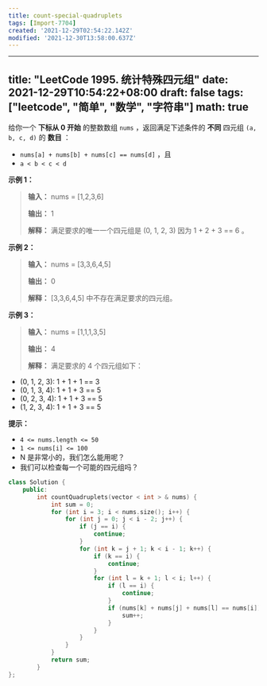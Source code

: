 ```yaml
---
title: count-special-quadruplets
tags: [Import-7704]
created: '2021-12-29T02:54:22.142Z'
modified: '2021-12-30T13:58:00.637Z'
---
```


---
title: "LeetCode 1995. 统计特殊四元组"
date: 2021-12-29T10:54:22+08:00
draft: false
tags: ["leetcode", "简单", "数学", "字符串"]
math: true
---

给你一个 **下标从 0 开始** 的整数数组 `nums` ，返回满足下述条件的 **不同** 四元组 `(a, b, c, d)` 的 **数目** ：

- `nums[a] + nums[b] + nums[c] == nums[d]` ，且
- `a < b < c < d`

<!--more-->

**示例 1：**

> **输入：** nums = [1,2,3,6]
> 
> **输出：** 1
> 
> **解释：** 满足要求的唯一一个四元组是 (0, 1, 2, 3) 因为 1 + 2 + 3 == 6 。

**示例 2：**

> **输入：** nums = [3,3,6,4,5]
> 
> **输出：** 0
> 
> **解释：** [3,3,6,4,5] 中不存在满足要求的四元组。

**示例 3：**

> **输入：** nums = [1,1,1,3,5]
> 
> **输出：** 4
> 
> **解释：** 满足要求的 4 个四元组如下：

- (0, 1, 2, 3): 1 + 1 + 1 == 3
- (0, 1, 3, 4): 1 + 1 + 3 == 5
- (0, 2, 3, 4): 1 + 1 + 3 == 5
- (1, 2, 3, 4): 1 + 1 + 3 == 5

**提示：**

- `4 <= nums.length <= 50`
- `1 <= nums[i] <= 100`
- N 是非常小的，我们怎么能用呢？
- 我们可以检查每一个可能的四元组吗？

```cpp
class Solution {
    public:
        int countQuadruplets(vector < int > & nums) {
            int sum = 0;
            for (int i = 3; i < nums.size(); i++) {
                for (int j = 0; j < i - 2; j++) {
                    if (j == i) {
                        continue;
                    }
                    for (int k = j + 1; k < i - 1; k++) {
                        if (k == i) {
                            continue;
                        }
                        for (int l = k + 1; l < i; l++) {
                            if (l == i) {
                                continue;
                            }
                            if (nums[k] + nums[j] + nums[l] == nums[i]) {
                                sum++;
                            }
                        }
                    }
                }
            }
            return sum;
        }
};
```
